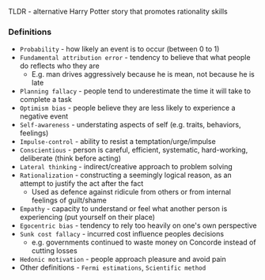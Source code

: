 TLDR - alternative Harry Potter story that promotes rationality skills

### Definitions
* `Probability` - how likely an event is to occur (between 0 to 1)
* `Fundamental attribution error` - tendency to believe that what people do reflects who they are
    * E.g. man drives aggressively because he is mean, not because he is late
* `Planning fallacy` - people tend to underestimate the time it will take to complete a task
* `Optimism bias` - people believe they are less likely to experience a negative event
* `Self-awareness` - understating aspects of self (e.g. traits, behaviors, feelings) 
* `Impulse-control` - ability to resist a temptation/urge/impulse
* `Conscientious` - person is careful, efficient, systematic, hard-working, deliberate (think before acting)
* `Lateral thinking` - indirect/creative approach to problem solving
* `Rationalization` - constructing a seemingly logical reason, as an attempt to justify the act after the fact
    * Used as defence against ridicule from others or from internal feelings of guilt/shame
* `Empathy` - capacity to understand or feel what another person is experiencing (put yourself on their place)
* `Egocentric bias` - tendency to rely too heavily on one's own perspective
* `Sunk cost fallacy` - incurred cost influence peoples decisions 
    * e.g. governments continued to waste money on Concorde instead of cutting losses
* `Hedonic motivation` - people approach pleasure and avoid pain
* Other definitions - `Fermi estimations`, `Scientific method`
